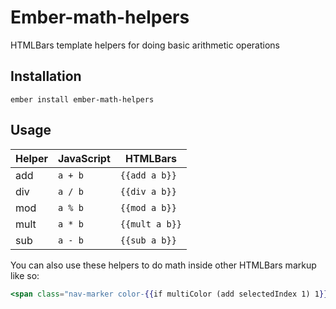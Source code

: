 # Ember-math-helpers

HTMLBars template helpers for doing basic arithmetic operations

## Installation

`ember install ember-math-helpers`

## Usage

Helper | JavaScript | HTMLBars
-------|------------|-------------------
add    | `a + b`    | `{{add a b}}`
div    | `a / b`    | `{{div a b}}`
mod    | `a % b`    | `{{mod a b}}`
mult   | `a * b`    | `{{mult a b}}`
sub    | `a - b`    | `{{sub a b}}`

You can also use these helpers to do math inside other HTMLBars markup like so:
```hbs
<span class="nav-marker color-{{if multiColor (add selectedIndex 1) 1}}"></span>
```


